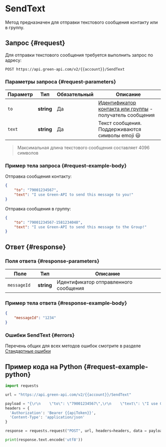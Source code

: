 # SendText

Метод предназначен для отправки текстового сообщения контакту или в группу.


## Запрос {#request}

Для отправки текстового сообщения требуется выполнить запрос по адресу:
```
POST https://api.green-api.com/v2/{{account}}/SendText
```

### Параметры запроса {#request-parameters}

Параметр | Тип | Обязательный | Описание
----- | ----- | ----- | -----
`to` | **string** | Да | [Идентификатор контакта или группы](../chat-id.md) - получатель сообщения
`text ` | **string** | Да | Текст сообщения. Поддерживаются символы emoji 😃 

> Максимальная длина текстового сообщения составляет 4096 символов

### Пример тела запроса {#request-example-body}

Отправка сообщения контакту:
```json
{
    "to": "79001234567",
    "text": "I use Green-API to send this message to you!"
}
```

Отправка сообщения в группу:
```json
{
    "to": "79001234567-1581234048",
    "text": "I use Green-API to send this message to the Group!"
}
```
## Ответ {#response}

### Поля ответа {#response-parameters}

Поле | Тип |  Описание
----- | ----- | -----
`messageId ` | **string** | Идентификатор отправленного сообщения 

### Пример тела ответа {#response-example-body}

```json
{
    "messageId": "1234"
}
```

### Ошибки SendText {#errors}

Перечень общих для всех методов ошибок смотрите в разделе [Стандартные ошибки](../common-errors.md)

## Пример кода на Python  {#request-example-python}

```python
import requests

url = "https://api.green-api.com/v2/{{account}}/SendText"

payload = "{\r\n    \"to\": \"79001234567\",\r\n    \"text\": \"I use Green-API to send this message to you!\"\r\n}"
headers = {
  'Authorization': 'Bearer {{apiToken}}',
  'Content-Type': 'application/json'
}

response = requests.request("POST", url, headers=headers, data = payload)

print(response.text.encode('utf8'))
```